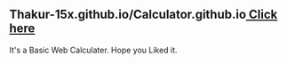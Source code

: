 ## Thakur-15x.github.io/Calculator.github.io<a href=" https://thakur-15x.github.io/Calculator.github.io/ "> Click here</a>
 It's a Basic Web Calculater.
 Hope you Liked it.
